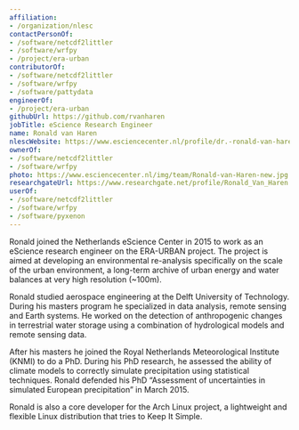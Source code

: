 ```yaml
---
affiliation:
- /organization/nlesc
contactPersonOf:
- /software/netcdf2littler
- /software/wrfpy
- /project/era-urban
contributorOf:
- /software/netcdf2littler
- /software/wrfpy
- /software/pattydata
engineerOf:
- /project/era-urban
githubUrl: https://github.com/rvanharen
jobTitle: eScience Research Engineer
name: Ronald van Haren
nlescWebsite: https://www.esciencecenter.nl/profile/dr.-ronald-van-haren
ownerOf:
- /software/netcdf2littler
- /software/wrfpy
photo: https://www.esciencecenter.nl/img/team/Ronald-van-Haren-new.jpg
researchgateUrl: https://www.researchgate.net/profile/Ronald_Van_Haren
userOf:
- /software/netcdf2littler
- /software/wrfpy
- /software/pyxenon
---
```

Ronald joined the Netherlands eScience Center in 2015 to work as an eScience research engineer on the ERA-URBAN project. The project is aimed at developing an environmental re-analysis specifically on the scale of the urban environment, a long-term archive of urban energy and water balances at very high resolution (~100m).

Ronald studied aerospace engineering at the Delft University of Technology. During his masters program he specialized in data analysis, remote sensing and Earth systems. He worked on the detection of anthropogenic changes in terrestrial water storage using a combination of hydrological models and remote sensing data. 

After his masters he joined the Royal Netherlands Meteorological Institute (KNMI) to do a PhD. During his PhD research, he assessed the ability of climate models to correctly simulate precipitation using statistical techniques. Ronald defended his PhD “Assessment of uncertainties in simulated European precipitation” in March 2015.

Ronald is also a core developer for the Arch Linux project, a lightweight and flexible Linux distribution that tries to Keep It Simple.
